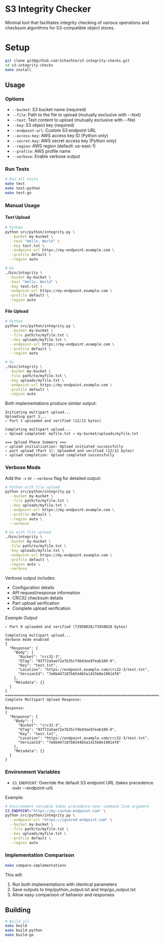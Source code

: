 # S3 Integrity Checker

Minimal tool that facilitates integrity checking of various operations and checksum algorithms for S3-compatible object stores.

# Setup
```bash
git clone git@github.com:Schachte/s3-integrity-checks.git
cd s3-integrity-checks
make install
```

## Usage

### Options
- `--bucket`: S3 bucket name (required)
- `--file`: Path to the file to upload (mutually exclusive with --text)
- `--text`: Text content to upload (mutually exclusive with --file)
- `--key`: S3 object key (required)
- `--endpoint-url`: Custom S3 endpoint URL
- `--access-key`: AWS access key ID (Python only)
- `--secret-key`: AWS secret access key (Python only)
- `--region`: AWS region (default: us-east-1)
- `--profile`: AWS profile name
- `--verbose`: Enable verbose output

### Run Tests
```bash
# Run all tests
make test
make test-python
make test-go
```

### Manual Usage

#### Text Upload
```bash
# Python
python src/python/integrity.py \
  --bucket my-bucket \
  --text "Hello, World" \
  --key test.txt \
  --endpoint-url https://my-endpoint.example.com \
  --profile default \
  --region auto

# Go
./bin/integrity \
  -bucket my-bucket \
  -text "Hello, World" \
  -key test.txt \
  -endpoint-url https://my-endpoint.example.com \
  -profile default \
  -region auto
```

#### File Upload
```bash
# Python
python src/python/integrity.py \
  --bucket my-bucket \
  --file path/to/myfile.txt \
  --key uploads/myfile.txt \
  --endpoint-url https://my-endpoint.example.com \
  --profile default \
  --region auto

# Go
./bin/integrity \
  -bucket my-bucket \
  -file path/to/myfile.txt \
  -key uploads/myfile.txt \
  -endpoint-url https://my-endpoint.example.com \
  -profile default \
  -region auto
```

Both implementations produce similar output:
```
Initiating multipart upload...
Uploading part 1...
✓ Part 1 uploaded and verified (12/12 bytes)

Completing multipart upload...
✓ Upload completed: myfile.txt → my-bucket/uploads/myfile.txt

=== Upload Phase Summary ===
✓ upload initialization: Upload initiated successfully
✓ part upload (Part 1): Uploaded and verified (12/12 bytes)
✓ upload completion: Upload completed successfully
```

### Verbose Mode
Add the `-v` or `--verbose` flag for detailed output:

```bash
# Python with file upload
python src/python/integrity.py \
  --bucket my-bucket \
  --file path/to/myfile.txt \
  --key uploads/myfile.txt \
  --endpoint-url https://my-endpoint.example.com \
  --profile default \
  --region auto \
  --verbose

# Go with file upload
./bin/integrity \
  -bucket my-bucket \
  -file path/to/myfile.txt \
  -key uploads/myfile.txt \
  -endpoint-url https://my-endpoint.example.com \
  -profile default \
  -region auto \
  -verbose
```

Verbose output includes:
- Configuration details
- API request/response information
- CRC32 checksum details
- Part upload verification
- Complete upload verification


_Example Output_
```
✓ Part 9 uploaded and verified (73958028/73958028 bytes)

Completing multipart upload...
Verbose mode enabled
{
  "Response": {
    "Body": {
      "Bucket": "crc32-3",
      "ETag": "03f72a5ae72e7b35cf4b43ee97eab189-9",
      "Key": "test.txt",
      "Location": "https://endpoint.example.com/crc32-3/test.txt",
      "VersionId": "7e6b447187b6544b5a1415b0e19814f8"
    },
    "Metadata": {}
  }
}
================================================================================
Complete Multipart Upload Response:

Response:
{
  "Response": {
    "Body": {
      "Bucket": "crc32-3",
      "ETag": "03f72a5ae72e7b35cf4b43ee97eab189-9",
      "Key": "test.txt",
      "Location": "https://endpoint.example.com/crc32-3/test.txt",
      "VersionId": "7e6b447187b6544b5a1415b0e19814f8"
    },
    "Metadata": {}
  }
}
```

### Environment Variables
- `S3_ENDPOINT`: Override the default S3 endpoint URL (takes precedence over --endpoint-url)

Example:
```bash
# Environment variable takes precedence over command line argument
S3_ENDPOINT="https://my-custom-endpoint.com" \
python src/python/integrity.py \
  --endpoint-url "https://ignored-endpoint.com" \
  --bucket my-bucket \
  --file path/to/myfile.txt \
  --key uploads/myfile.txt \
  --profile default \
  --region auto
```

### Implementation Comparison
```bash
make compare-implementations
```

This will:
1. Run both implementations with identical parameters
2. Save outputs to tmp/python_output.txt and tmp/go_output.txt
3. Allow easy comparison of behavior and responses

## Building
```bash
# Build all
make build
make build-python
make build-go
```
